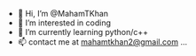 - 👋 Hi, I’m @MahamTKhan
- 👀 I’m interested in coding
- 🌱 I’m currently learning python/c++
- 📫 contact me at mahamtkhan2@gmail.com ...

<!---
MahamTKhan/MahamTKhan is a ✨ special ✨ repository because its `README.md` (this file) appears on your GitHub profile.
You can click the Preview link to take a look at your changes.
--->
